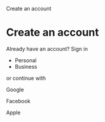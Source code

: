 Create an account

# Create an account

Already have an account? Sign in

  * Personal
  * Business

or continue with

Google

Facebook

Apple

